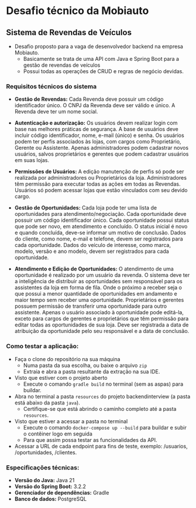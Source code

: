 # Desafio técnico da Mobiauto

## Sistema de Revendas de Veículos
- Desafio proposto para a vaga de desenvolvedor backend na empresa Mobiauto. 
  - Basicamente se trata de uma API com Java e Spring Boot para a gestão de revendas de veículos
  - Possui todas as operações de CRUD e regras de negócio devidas.

### Requisitos técnicos do sistema

- **Gestão de Revendas:** Cada Revenda deve possuir um código identificador único. O CNPJ da Revenda deve ser válido e único. A Revenda deve ter um nome social.

- **Autenticação e autorização:** Os usuários devem realizar login com base nas melhores práticas de segurança. A base de usuários deve incluir código identificador, nome, e-mail (único) e senha. Os usuários podem ter perfis associados às lojas, com cargos como Proprietário,
Gerente ou Assistente. Apenas administradores podem cadastrar novos usuários, salvos proprietários e gerentes que podem cadastrar usuários em suas lojas.

- **Permissões de Usuários:** A edição manutenção de perfis só pode ser realizada por administradores ou
Proprietários da loja. Administradores têm permissão para executar todas as ações em todas as Revendas. Usuários só podem acessar lojas que estão vinculados com seu devido cargo.

- **Gestão de Oportunidades:** Cada loja pode ter uma lista de oportunidades para atendimento/negociação. Cada oportunidade deve possuir um código identificador único. Cada oportunidade possui status que pode ser novo, em atendimento e concluído. O
status inicial é novo e quando concluída, deve-se informar um motivo de conclusão. Dados do cliente, como nome, e-mail e telefone, devem ser registrados para cada
oportunidade. Dados do veículo de interesse, como marca, modelo, versão e ano modelo, devem ser
registrados para cada oportunidade.

- **Atendimento e Edição de Oportunidades:** O atendimento de uma oportunidade é realizado por um usuário da revenda. O sistema deve ter a inteligência de distribuir as oportunidades sem responsável para
os assistentes da loja em forma de fila. Onde o próximo a receber seja o que possui a
menor quantidade de oportunidades em andamento e maior tempo sem receber
uma oportunidade. Proprietários e gerentes possuem permissão de transferir uma oportunidade para
outro assistente. Apenas o usuário associado à oportunidade pode editá-la, exceto para cargos de
gerentes e proprietários que têm permissão para editar todas as oportunidades de
sua loja. Deve ser registrada a data de atribuição da oportunidade pelo seu responsável e a
data de conclusão.

### Como testar a aplicação:

- Faça o clone do repositório na sua máquina
  - Numa pasta da sua escolha, ou baixe o arquivo `zip` 
  - Extraia e abra a pasta resultante da extração na sua IDE.
- Visto que estiver com o projeto aberto
  - Execute o comando `gradle build` no terminal (sem as aspas) para buildar.
- Abra no terminal a pasta `resources` do projeto backendinterview (a pasta está abaixo da pasta `java`). 
  - Certifique-se que está abrindo o caminho completo até a pasta `resources`.
- Visto que estiver a acessar a pasta no terminal
  - Execute o comando `docker-compose up --build` para buildar e subir o contêiner logo em seguida
  - Para que assim possa testar as funcionalidades da API.
- Acessar a URL de cada endpoint para fins de teste, exemplo: /usuarios, /oportunidades, /clientes.

  
### Especificações técnicas:

- **Versão do Java:** Java 21
- **Versão do Spring Boot:** 3.2.2
- **Gerenciador de dependências:** Gradle
- **Banco de dados:** PostgreSQL
